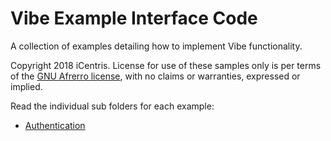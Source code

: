 # Vibe Example Interface Code

A collection of examples detailing how to implement Vibe functionality.

Copyright 2018 iCentris.  License for use of these samples only is per terms of the [GNU Afrerro license](LICENSE.txt), with no claims or warranties, expressed or implied.

Read the individual sub folders for each example:

* [Authentication](/auth/)

